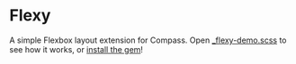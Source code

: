 Flexy
=====

A simple Flexbox layout extension for Compass. Open [_flexy-demo.scss](https://github.com/Guilh/Flexy/blob/master/templates/project/_flexy-demo.scss) to see how it works, or [install the gem](https://rubygems.org/gems/flexy)!
